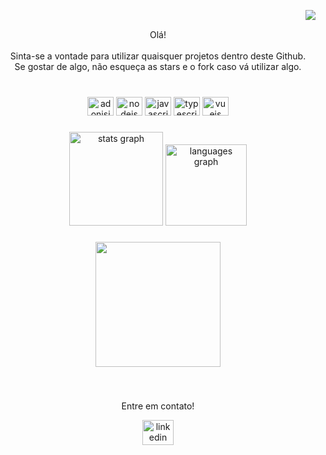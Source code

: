 <img align="right" src="https://visitor-badge.laobi.icu/badge?page_id=devBertini.devBertini&left_color=black&right_color=aqua&left_text=Visitantes" /><br>
<p align="center">Olá!<br><br>Sinta-se a vontade para utilizar quaisquer projetos dentro deste Github.<br>Se gostar de algo, não esqueça as stars e o fork caso vá utilizar algo.</p>

###

<br clear="both">

<div align="center">
  <img src="https://cdn.jsdelivr.net/gh/devicons/devicon/icons/adonisjs/adonisjs-original.svg" height="30" width="42" alt="adonisjs logo"  />
  <img src="https://cdn.jsdelivr.net/gh/devicons/devicon/icons/nodejs/nodejs-original.svg" height="30" width="42" alt="nodejs logo"  />
  <img src="https://cdn.jsdelivr.net/gh/devicons/devicon/icons/javascript/javascript-original.svg" height="30" width="42" alt="javascript logo"  />
  <img src="https://cdn.jsdelivr.net/gh/devicons/devicon/icons/typescript/typescript-original.svg" height="30" width="42" alt="typescript logo"  />
  <img src="https://cdn.jsdelivr.net/gh/devicons/devicon/icons/vuejs/vuejs-original.svg" height="30" width="42" alt="vuejs logo"  />
</div>

###

<div align="center">
  <img src="https://github-readme-stats.vercel.app/api?hide_title=true&hide_rank=true&show_icons=true&include_all_commits=true&count_private=true&disable_animations=false&theme=github_dark&locale=pt-br&hide_border=true&username=devBertini" height="150" alt="stats graph"  />
  <img src="https://github-readme-stats.vercel.app/api/top-langs?locale=pt-br&hide_title=false&layout=default &card_width=320&langs_count=5&theme=github_dark&hide_border=false&username=devBertini" height="130" alt="languages graph"  />
</div>

###

<div align="center">
  <img height="200" src="https://c.tenor.com/VOQM9bXxYdQAAAAi/anime.gif"  />
</div>

###

<br clear="both">

<div align="center">
 <p>Entre em contato!</p>
  <a href="https://www.linkedin.com/in/claudio-bertini/" target="_blank">
    <img src="https://raw.githubusercontent.com/maurodesouza/profile-readme-generator/master/src/assets/icons/social/linkedin/default.svg" width="50" height="40" alt="linkedin logo"  />
  </a>
</div>

###



###

